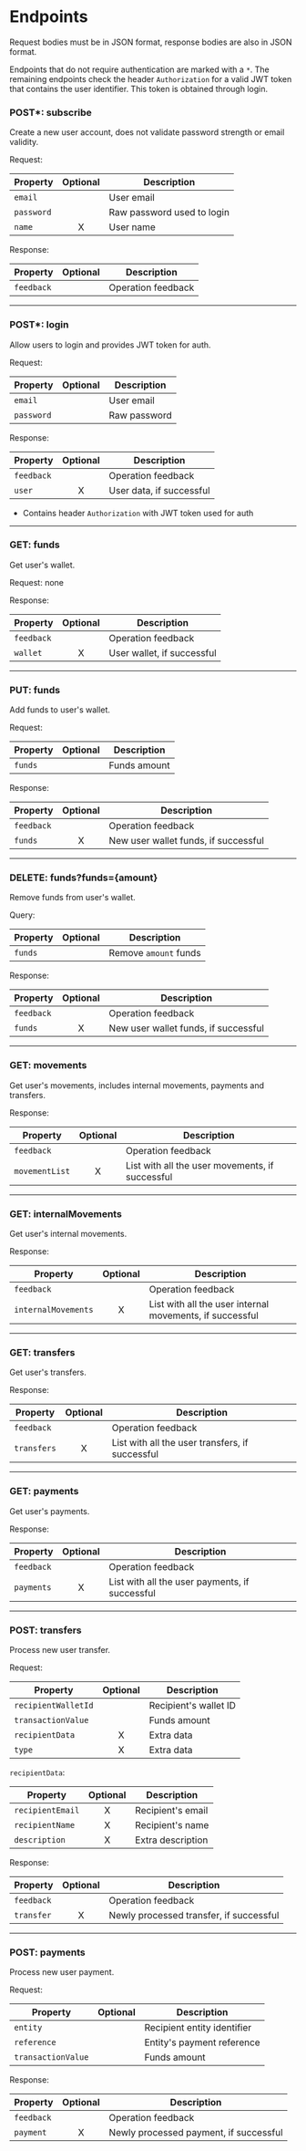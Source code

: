 # Endpoints

Request bodies must be in JSON format, response bodies are also in JSON format.

Endpoints that do not require authentication are marked with a `*`. The remaining endpoints check the
header `Authorization` for a valid JWT token that contains the user identifier. This token
is obtained through login.

### POST*: subscribe

Create a new user account, does not validate password strength or email validity.

Request:

| Property   | Optional           | Description                |
|------------|--------------------|----------------------------|
| `email`    |                    | User email                 |
| `password` |                    | Raw password used to login |
| `name`     | <center>X</center> | User name                  |

Response:

| Property   | Optional | Description        |
|------------|----------|--------------------|
| `feedback` |          | Operation feedback |

------

### POST*: login

Allow users to login and provides JWT token for auth.

Request:

| Property   | Optional | Description  |
|------------|----------|--------------|
| `email`    |          | User email   |
| `password` |          | Raw password |

Response:

| Property   | Optional           | Description              |
|------------|--------------------|--------------------------|
| `feedback` |                    | Operation feedback       |
| `user`     | <center>X</center> | User data, if successful |

- Contains header `Authorization` with JWT token used for auth

------

### GET: funds

Get user's wallet.

Request: none

Response:

| Property   | Optional           | Description                |
|------------|--------------------|----------------------------|
| `feedback` |                    | Operation feedback         |
| `wallet`   | <center>X</center> | User wallet, if successful |

------

### PUT: funds

Add funds to user's wallet.

Request:

| Property | Optional | Description  |
|----------|----------|--------------|
| `funds`  |          | Funds amount |

Response:

| Property   | Optional           | Description                          |
|------------|--------------------|--------------------------------------|
| `feedback` |                    | Operation feedback                   |
| `funds`    | <center>X</center> | New user wallet funds, if successful |

------

### DELETE: funds?funds={amount}

Remove funds from user's wallet.

Query:

| Property | Optional | Description           |
|----------|----------|-----------------------|
| `funds`  |          | Remove `amount` funds |

Response:

| Property   | Optional           | Description                          |
|------------|--------------------|--------------------------------------|
| `feedback` |                    | Operation feedback                   |
| `funds`    | <center>X</center> | New user wallet funds, if successful |

------

### GET: movements

Get user's movements, includes internal movements, payments and transfers.

Response:

| Property       | Optional           | Description                                     |
|----------------|--------------------|-------------------------------------------------|
| `feedback`     |                    | Operation feedback                              |
| `movementList` | <center>X</center> | List with all the user movements, if successful |

------

### GET: internalMovements

Get user's internal movements.

Response:

| Property            | Optional           | Description                                              |
|---------------------|--------------------|----------------------------------------------------------|
| `feedback`          |                    | Operation feedback                                       |
| `internalMovements` | <center>X</center> | List with all the user internal movements, if successful |

------

### GET: transfers

Get user's transfers.

Response:

| Property    | Optional           | Description                                     |
|-------------|--------------------|-------------------------------------------------|
| `feedback`  |                    | Operation feedback                              |
| `transfers` | <center>X</center> | List with all the user transfers, if successful |

------

### GET: payments

Get user's payments.

Response:

| Property   | Optional           | Description                                    |
|------------|--------------------|------------------------------------------------|
| `feedback` |                    | Operation feedback                             |
| `payments` | <center>X</center> | List with all the user payments, if successful |

------

### POST: transfers

Process new user transfer.

Request:

| Property            | Optional           | Description           |
|---------------------|--------------------|-----------------------|
| `recipientWalletId` |                    | Recipient's wallet ID |
| `transactionValue`  |                    | Funds amount          |
| `recipientData`     | <center>X</center> | Extra data            |
| `type`              | <center>X</center> | Extra data            |

`recipientData`:

| Property         | Optional           | Description       |
|------------------|--------------------|-------------------|
| `recipientEmail` | <center>X</center> | Recipient's email |
| `recipientName`  | <center>X</center> | Recipient's name  |
| `description`    | <center>X</center> | Extra description |

Response:

| Property   | Optional           | Description                             |
|------------|--------------------|-----------------------------------------|
| `feedback` |                    | Operation feedback                      |
| `transfer` | <center>X</center> | Newly processed transfer, if successful |

------

### POST: payments

Process new user payment.

Request:

| Property           | Optional | Description                 |
|--------------------|----------|-----------------------------|
| `entity`           |          | Recipient entity identifier |
| `reference`        |          | Entity's payment reference  |
| `transactionValue` |          | Funds amount                |

Response:

| Property   | Optional           | Description                            |
|------------|--------------------|----------------------------------------|
| `feedback` |                    | Operation feedback                     |
| `payment`  | <center>X</center> | Newly processed payment, if successful |
